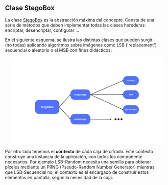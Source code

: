 ## Clase StegoBox

La clase [StegoBox](../../src/core/StegoBox.mjs) es la abstracción máxima del concepto. Consta de una serie de métodos que deben implementar todas las clases herederas: encriptar, desencriptar, configurar ...

En el siguiente esquema, se ilustra las distintas clases que pueden surgir (no todas) aplicando algoritmos sobre imágenes como LSB ('replacement') secuencial o aleatorio o el MSB con fines didácticos:

<p align="center"><a href="https://alejandrogp.com/sealed"><img hspace="15" src="../img/sealed_6.png?raw=true"></a></p>

Por otro lado tenemos el **contexto** de cada caja de cifrado. Este contexto construye una instancia de la aplicación, con todos los componente necesarios. Por ejemplo LSB-Random necesita una semilla para obtener píxeles mediante un PRNG (Pseudo-Random Number Generator) mientras que LSB-Secuencial no; el contexto es el encargado de construir estos elementos en pantalla, según la necesidad de la caja.